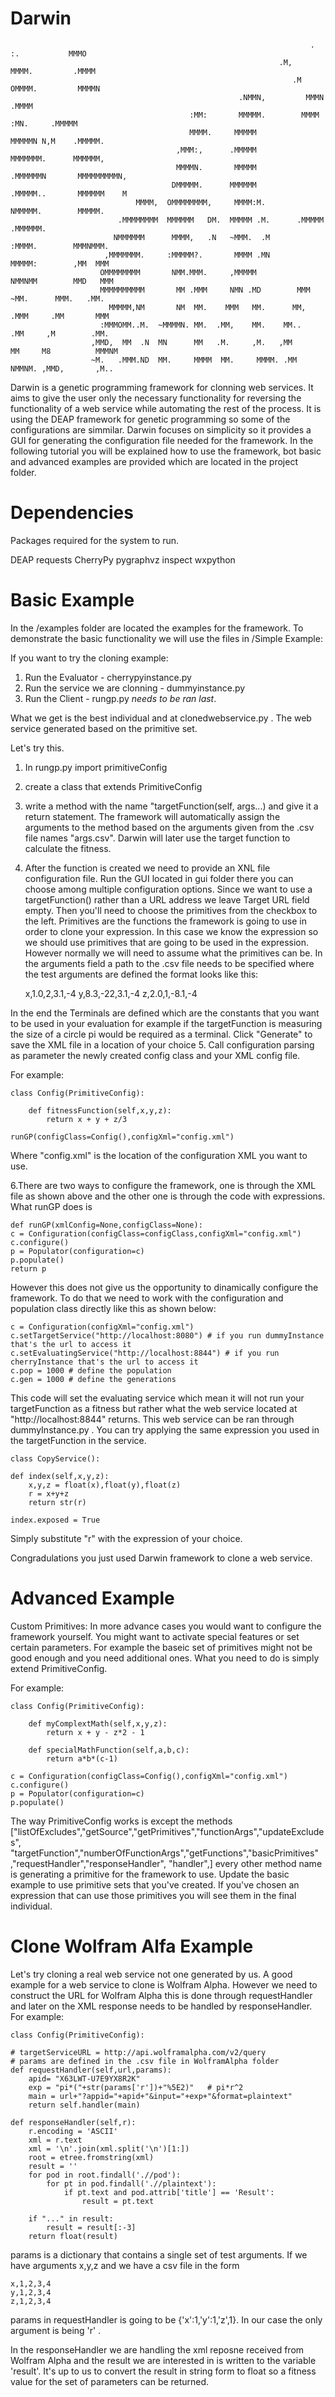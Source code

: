 Darwin
=================================================================================================
                                                                                
                                                                       . :.           MMMO          
                                                                .M,    MMMM.         .MMMM          
                                                                   .M OMMMM.         MMMMN          
                                                       .NMMN,         MMMN         .MMMM            
                                            :MM:       MMMMM.        MMMM :MN.     .MMMMM           
                                            MMMM.     MMMMM          MMMMMN N,M    .MMMMM.          
                                         ,MMM:,      .MMMMM          MMMMMMM.      MMMMMM,          
                                         MMMMN.       MMMMM         .MMMMMMN       MMMMMMMMMN,      
                                        DMMMMM.      MMMMMM         .MMMMM..       MMMMMM    M      
                                MMMM,  OMMMMMMMM,     MMMM:M.       NMMMMM.        MMMMM.           
                            .MMMMMMMM  MMMMMM   DM.  MMMMM .M.      .MMMMM        .MMMMMM.          
                           NMMMMMM      MMMM,   .N   ~MMM.  .M       :MMMM.        MMMNMMM.         
                         ,MMMMMMM.     :MMMMM?.       MMMM .MN       MMMMM:        ,MM  MMM         
                        OMMMMMMMM       NMM.MMM.     ,MMMMM          NMMNMM        MMD   MMM        
                        MMMMMMMMMM       MM .MMM     NMN .MD        MMM ~MM.      MMM.   .MM.       
                          MMMMM,NM       NM  MM.    MMM   MM.      MM, .MMM     .MM       MMM       
                        :MMMOMM..M.  ~MMMMN. MM.  .MM,    MM.    MM..   .MM     ,M        .MM.      
                      ,MMD,  MM  .N  MN      MM   .M.     ,M.   ,MM      MM     M8          MMMNM   
                      ~M.   .MMM.ND  MM.     MMMM  MM.     MMMM. .MM     NMMNM. ,MMD,       ,M..    
 

Darwin is a genetic programming framework for clonning web services. It aims to give the user only the
necessary functionality for reversing the functionality of a web service while automating the rest of 
the process. It is using the DEAP framework for genetic programming so some of the configurations are
simmilar. Darwin focuses on simplicity so it provides a GUI for generating the configuration file needed for the framework. In the following tutorial you will be explained how to use the framework, bot basic and advanced
examples are provided which are located in the project folder.

Dependencies
=================================================================================================
Packages required for the system to run.

DEAP
requests
CherryPy
pygraphvz
inspect
wxpython

Basic Example
=================================================================================================
In the /examples folder are located the examples for the framework. To demonstrate the basic functionality
we will use the files in /Simple Example:

If you want to try the cloning example:

1. Run the Evaluator - cherrypyinstance.py
2. Run the service we are clonning - dummyinstance.py 
3. Run the Client - rungp.py *needs to be ran last*.

What we get is the best individual and at clonedwebservice.py . The web service generated based on the primitive set.

Let's try this. 

1. In rungp.py import primitiveConfig
2. create a class that extends PrimitiveConfig
3. write a method with the name "targetFunction(self, args...) and give it a return statement. The framework will automatically assign the arguments to the method based on the arguments given from the .csv file names "args.csv".
Darwin will later use the target function to calculate the fitness.
4. After the function is created we need to provide an XNL file configuration file. Run the GUI located in gui folder there you can choose among multiple configuration options. Since we want to use a targetFunction() rather than a URL address we leave Target URL field empty. Then you'll need to choose the primitives from the checkbox to the left. Primitives are the functions the framework is going to use in order to clone your expression. In this case we know the expression so we should use primitives that are going to be used in the expression. However normally we will need to assume what the primitives can be. In the arguments field a path to the .csv file needs to be specified where the test arguments are defined the format looks like this:

    x,1.0,2,3.1,-4
    y,8.3,-22,3.1,-4
    z,2.0,1,-8.1,-4
    
In the end the Terminals are defined which are the constants that you want to be used in your evaluation for example if the targetFunction is measuring the size of a circle pi would be required as a terminal. Click "Generate" to save the XML file in a location of your choice
5. Call configuration parsing as parameter the newly created config class and your XML config file.

For example:

    class Config(PrimitiveConfig):

        def fitnessFunction(self,x,y,z):
            return x + y + z/3

    runGP(configClass=Config(),configXml="config.xml")

Where "config.xml" is the location of the configuration XML you want to use.

6.There are two ways to configure the framework, one is through the XML file as shown above and the other one is through the code with expressions. What runGP does is

    def runGP(xmlConfig=None,configClass=None):
    c = Configuration(configClass=configClass,configXml="config.xml")
    c.configure()
    p = Populator(configuration=c)
    p.populate()
    return p
    
However this does not give us the opportunity to dinamically configure the framework. To do that we need to work with the configuration and population class directly like this as shown below:

    c = Configuration(configXml="config.xml")
    c.setTargetService("http://localhost:8080") # if you run dummyInstance that's the url to access it
    c.setEvaluatingService("http://localhost:8844") # if you run cherryInstance that's the url to access it
    c.pop = 1000 # define the population
    c.gen = 1000 # define the generations
    
This code will set the evaluating service which mean it will not run your targetFunction as a fitness but rather what the web service located at "http://localhost:8844" returns. This web service can be ran through dummyInstance.py . You can try applying the same expression you used in the targetFunction in the service.

    class CopyService():

    def index(self,x,y,z):
        x,y,z = float(x),float(y),float(z)
        r = x+y+z
        return str(r)

    index.exposed = True
    
Simply substitute "r" with the expression of your choice.

Congradulations you just used Darwin framework to clone a web service.


Advanced Example
=================================================================================================
Custom Primitives:
In more advance cases you would want to configure the framework yourself. You might want to activate
special features or set certain parameters. For example the baseic set of primitives might not be good enough
and you need additional ones. What you need to do is simply extend PrimitiveConfig.

For example:

    class Config(PrimitiveConfig):
    
        def myComplextMath(self,x,y,z):
            return x + y - z*2 - 1

        def specialMathFunction(self,a,b,c):
            return a*b*(c-1)
            
    c = Configuration(configClass=Config(),configXml="config.xml")
    c.configure()
    p = Populator(configuration=c)
    p.populate()
    
The way PrimitiveConfig works is except the methods ["listOfExcludes","getSource","getPrimitives","functionArgs","updateExcludes",
                      "targetFunction","numberOfFunctionArgs","getFunctions","basicPrimitives"
                      ,"requestHandler","responseHandler", "handler",]
every other method name is generating a primitive for the framework to use.
Update the basic example to use primitive sets that you've created. If you've chosen an expression
that can use those primitives you will see them in the final individual.

Clone Wolfram Alfa Example
=================================================================================================
Let's try cloning a real web service not one generated by us. A good example for a web service to
clone is Wolfram Alpha. However we need to construct the URL for Wolfram Alpha this is done through
requestHandler and later on the XML response needs to be handled by responseHandler. For example:

    class Config(PrimitiveConfig):

    # targetServiceURL = http://api.wolframalpha.com/v2/query
    # params are defined in the .csv file in WolframAlpha folder 
    def requestHandler(self,url,params):
        apid= "X63LWT-U7E9YX8R2K"
        exp = "pi*("+str(params['r'])+"%5E2)"   # pi*r^2
        main = url+"?appid="+apid+"&input="+exp+"&format=plaintext"
        return self.handler(main)

    def responseHandler(self,r):
        r.encoding = 'ASCII'
        xml = r.text
        xml = '\n'.join(xml.split('\n')[1:])
        root = etree.fromstring(xml)
        result = ''
        for pod in root.findall('.//pod'):
            for pt in pod.findall('.//plaintext'):
                if pt.text and pod.attrib['title'] == 'Result':
                    result = pt.text

        if "..." in result:
            result = result[:-3]
        return float(result)
        
params is a dictionary that contains a single set of test arguments. If we have arguments x,y,z
and we have a csv file in the form

    x,1,2,3,4
    y,1,2,3,4
    z,1,2,3,4
   
params in requestHandler is going to be {'x':1,'y':1,'z',1}. In our case the only argument is being
'r' .

In the responseHandler we are handling the xml reposne received from Wolfram Alpha and the result we
are interested in is written to the variable 'result'. It's up to us to convert the result in string
form to float so a fitness value for the set of parameters can be returned.


